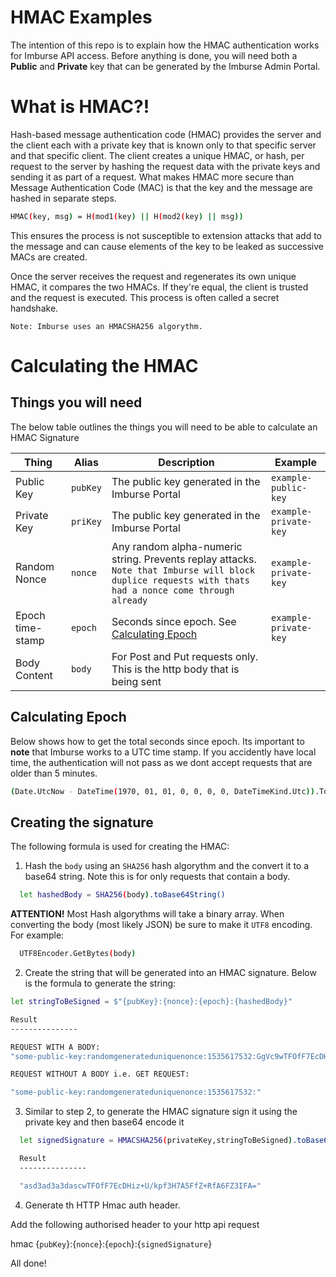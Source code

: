 # HMAC Examples

The intention of this repo is to explain how the HMAC authentication works for Imburse API access. Before anything is done, you will need both a **Public** and **Private** key that can be generated by the Imburse Admin Portal.


# What is HMAC?!

Hash-based message authentication code (HMAC) provides the server and the client each with a private key that is known only to that specific server and that specific client. The client creates a unique HMAC, or hash, per request to the server by hashing the request data  with the private keys and sending it as part of a request. What makes HMAC more secure than Message Authentication Code (MAC) is that the key and the message are hashed in separate steps.

```sh
HMAC(key, msg) = H(mod1(key) || H(mod2(key) || msg))
```

This ensures the process is not susceptible to extension attacks that add to the message and can cause elements of the key to be leaked as successive MACs are created.

Once the server receives the request and regenerates its own unique HMAC, it compares the two HMACs. If they're equal, the client is trusted and the request is executed. This process is often called a secret handshake.

`Note: Imburse uses an HMACSHA256 algorythm.`

# Calculating the HMAC

## Things you will need

The below table outlines the things you will need to be able to calculate an HMAC Signature

| Thing | Alias | Description | Example |
| ------ | ------ | ------ | ------ |
| Public Key | `pubKey` | The public key generated in the Imburse Portal | `example-public-key`
| Private Key | `priKey` | The public key generated in the Imburse Portal | `example-private-key`
| Random Nonce | `nonce` | Any random alpha-numeric string. Prevents replay attacks. `Note that Imburse will block duplice requests with thats had a nonce come through already` | `example-private-key`
| Epoch time-stamp | `epoch` | Seconds since epoch. See [Calculating Epoch](#calculating-epoch)  | `example-private-key`
| Body Content | `body` | For Post and Put requests only. This is the http body that is being sent  | 

## Calculating Epoch

Below shows how to get the total seconds since epoch. Its important to **note** that Imburse works to a UTC time stamp. If you accidently have local time, the authentication will not pass as we dont accept requests that are older than 5 minutes.

```sh
(Date.UtcNow - DateTime(1970, 01, 01, 0, 0, 0, 0, DateTimeKind.Utc)).TotalSeconds
```

## Creating the signature

The following formula is used for creating the HMAC:

1. Hash the `body` using an `SHA256` hash algorythm and the convert it to a base64 string. Note this is for only requests that contain a body. 
```sh
  let hashedBody = SHA256(body).toBase64String()
```
**ATTENTION!** Most Hash algorythms will take a binary array. When converting the body (most likely JSON) be sure to make it `UTF8` encoding. For example:

```sh
  UTF8Encoder.GetBytes(body)
```

2. Create the string that will be generated into an HMAC signature. Below is the formula to generate the string:

```sh
let stringToBeSigned = $"{pubKey}:{nonce}:{epoch}:{hashedBody}"

Result
---------------

REQUEST WITH A BODY:
"some-public-key:randomgenerateduniquenonce:1535617532:GgVc9wTFOfF7EcDHiz+U/kpf3H7A5FfZ+RfA6FZ3IFA="

REQUEST WITHOUT A BODY i.e. GET REQUEST:

"some-public-key:randomgenerateduniquenonce:1535617532:"
```



3. Similar to step 2, to generate the HMAC signature sign it using the private key and then base64 encode it


```sh
  let signedSignature = HMACSHA256(privateKey,stringToBeSigned).toBase64String()

  Result
  ---------------

  "asd3ad3a3dascwTFOfF7EcDHiz+U/kpf3H7A5FfZ+RfA6FZ3IFA="
```

4.  Generate th HTTP Hmac auth header.

Add the following authorised header to your http api request

hmac {`pubKey`}:{`nonce`}:{`epoch`}:{`signedSignature`}

All done!